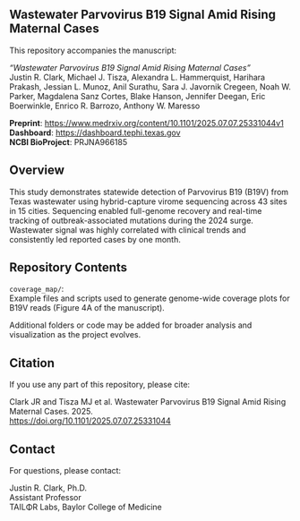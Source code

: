 Wastewater Parvovirus B19 Signal Amid Rising Maternal Cases
---------------------------------------------
This repository accompanies the manuscript:

*“Wastewater Parvovirus B19 Signal Amid Rising Maternal Cases”*   
Justin R. Clark, Michael J. Tisza, Alexandra L. Hammerquist, Harihara Prakash, Jessian L. Munoz, Anil Surathu, Sara J. Javornik Cregeen, Noah W. Parker, Magdalena Sanz Cortes, Blake Hanson, Jennifer Deegan, Eric Boerwinkle, Enrico R. Barrozo, Anthony W. Maresso

**Preprint**: https://www.medrxiv.org/content/10.1101/2025.07.07.25331044v1   
**Dashboard**: https://dashboard.tephi.texas.gov   
**NCBI BioProject**: PRJNA966185   

Overview
---------------------------------------------
This study demonstrates statewide detection of Parvovirus B19 (B19V) from Texas wastewater using hybrid-capture virome sequencing across 43 sites in 15 cities. Sequencing enabled full-genome recovery and real-time tracking of outbreak-associated mutations during the 2024 surge. Wastewater signal was highly correlated with clinical trends and consistently led reported cases by one month.

Repository Contents
---------------------------------------------
`coverage_map/`:   
Example files and scripts used to generate genome-wide coverage plots for B19V reads (Figure 4A of the manuscript).

Additional folders or code may be added for broader analysis and visualization as the project evolves.

Citation
---------------------------------------------
If you use any part of this repository, please cite:

Clark JR and Tisza MJ et al. Wastewater Parvovirus B19 Signal Amid Rising Maternal Cases. 2025.   
https://doi.org/10.1101/2025.07.07.25331044

Contact
---------------------------------------------
For questions, please contact:

Justin R. Clark, Ph.D.   
Assistant Professor   
TAILΦR Labs, Baylor College of Medicine
